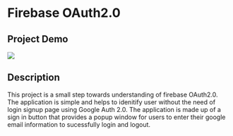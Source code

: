 # Firebase OAuth2.0

## Project Demo
<image src="./public/demo.gif"/>

## Description
This project is a small step towards understanding of firebase OAuth2.0. The application is simple and helps to idenitify user without the need of login signup page using Google Auth 2.0. The application is made up of a sign in button that provides a popup window for users to enter their google email information to sucessfully login and logout.